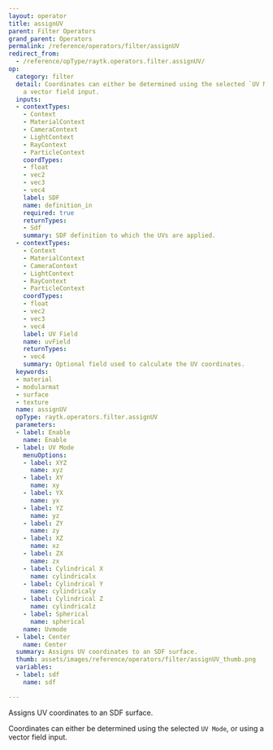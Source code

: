 ```yaml
---
layout: operator
title: assignUV
parent: Filter Operators
grand_parent: Operators
permalink: /reference/operators/filter/assignUV
redirect_from:
  - /reference/opType/raytk.operators.filter.assignUV/
op:
  category: filter
  detail: Coordinates can either be determined using the selected `UV Mode`, or using
    a vector field input.
  inputs:
  - contextTypes:
    - Context
    - MaterialContext
    - CameraContext
    - LightContext
    - RayContext
    - ParticleContext
    coordTypes:
    - float
    - vec2
    - vec3
    - vec4
    label: SDF
    name: definition_in
    required: true
    returnTypes:
    - Sdf
    summary: SDF definition to which the UVs are applied.
  - contextTypes:
    - Context
    - MaterialContext
    - CameraContext
    - LightContext
    - RayContext
    - ParticleContext
    coordTypes:
    - float
    - vec2
    - vec3
    - vec4
    label: UV Field
    name: uvField
    returnTypes:
    - vec4
    summary: Optional field used to calculate the UV coordinates.
  keywords:
  - material
  - modularmat
  - surface
  - texture
  name: assignUV
  opType: raytk.operators.filter.assignUV
  parameters:
  - label: Enable
    name: Enable
  - label: UV Mode
    menuOptions:
    - label: XYZ
      name: xyz
    - label: XY
      name: xy
    - label: YX
      name: yx
    - label: YZ
      name: yz
    - label: ZY
      name: zy
    - label: XZ
      name: xz
    - label: ZX
      name: zx
    - label: Cylindrical X
      name: cylindricalx
    - label: Cylindrical Y
      name: cylindricaly
    - label: Cylindrical Z
      name: cylindricalz
    - label: Spherical
      name: spherical
    name: Uvmode
  - label: Center
    name: Center
  summary: Assigns UV coordinates to an SDF surface.
  thumb: assets/images/reference/operators/filter/assignUV_thumb.png
  variables:
  - label: sdf
    name: sdf

---
```



Assigns UV coordinates to an SDF surface.

Coordinates can either be determined using the selected `UV Mode`, or using a vector field input.